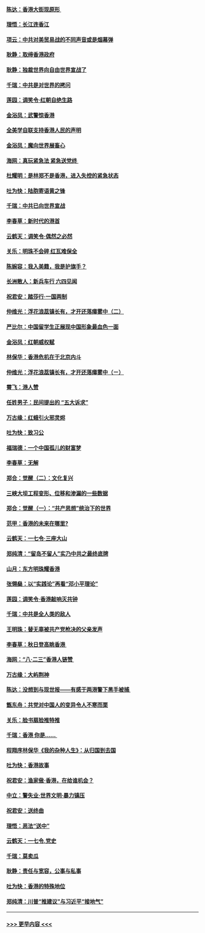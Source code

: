 #### [陈达：香港大街现原形 ](../pages/nsc993/n11495441.md?t=09030811) 
#### [理悟：长江连香江](../pages/nsc993/n11495377.md?t=09030811) 
#### [项云：中共对美贸易战的不同声音或是烟幕弹](../pages/nsc993/n11494929.md?t=09030811) 
#### [耿静：取缔香港政府](../pages/nsc993/n11494218.md?t=09030811) 
#### [耿静：独裁世界向自由世界宣战了](../pages/nsc993/n11494190.md?t=09030811) 
#### [千瑞：中共是对世界的拷问](../pages/nsc993/n11493021.md?t=09030811) 
#### [莲园：调笑令‧红朝自绝生路](../pages/nsc993/n11493011.md?t=09030811) 
#### [金浴凤：武警惊香港](../pages/nsc993/n11492994.md?t=09030811) 
#### [全美学自联支持香港人民的声明](../pages/nsc993/n11492630.md?t=09030811) 
#### [金浴凤：魔向世界展畜心](../pages/nsc993/n11492599.md?t=09030811) 
#### [海网：真玩紧急法 紧急送党终 ](../pages/nsc993/n11492535.md?t=09030811) 
#### [杜耀明：是林郑不是香港，进入失控的紧急状态](../pages/nsc993/n11491420.md?t=09030811) 
#### [吐为快：陆胞寄语黄之锋](../pages/nsc993/n11491117.md?t=09030811) 
#### [千瑞：中共已向世界宣战](../pages/nsc993/n11490123.md?t=09030811) 
#### [李春草：新时代的港首](../pages/nsc993/n11489864.md?t=09030811) 
#### [云鹤天：调笑令·偶然之必然](../pages/nsc993/n11489701.md?t=09030811) 
#### [关乐：明珠不会碎 红瓦难保全](../pages/nsc993/n11489647.md?t=09030811) 
#### [陈婉容：我入美籍，我是护旗手？](../pages/nsc993/n11487908.md?t=09030811) 
#### [长洲散人：新兵车行 六四见闻](../pages/nsc993/n11487729.md?t=09030811) 
#### [祝君安：踏莎行‧一国两制](../pages/nsc993/n11487699.md?t=09030811) 
#### [仲维光：浮花浪蕊镇长有，才开还落瘴雾中（二）](../pages/nsc993/n11483286.md?t=09030811) 
#### [严比尔：中国留学生正展现中国形象最血色一面](../pages/nsc993/n11485145.md?t=09030811) 
#### [金浴凤：红朝威权赋](../pages/nsc993/n11485191.md?t=09030811) 
#### [林保华：香港危机在于北京内斗](../pages/nsc993/n11484593.md?t=09030811) 
#### [仲维光：浮花浪蕊镇长有，才开还落瘴雾中（ㄧ）](../pages/nsc993/n11483259.md?t=09030811) 
#### [霄飞：港人赞](../pages/nsc993/n11482957.md?t=09030811) 
#### [任姓男子：民间提出的 “五大诉求”](../pages/nsc993/n11482897.md?t=09030811) 
#### [万古缘：红蛾引火邪灵烬](../pages/nsc993/n11482886.md?t=09030811) 
#### [吐为快：致习公](../pages/nsc993/n11482867.md?t=09030811) 
#### [福瑞德：一个中国孤儿的财富梦](../pages/nsc993/n11482817.md?t=09030811) 
#### [李春草：无解](../pages/nsc993/n11482791.md?t=09030811) 
#### [郑合：觉醒（二）：文化复兴](../pages/nsc993/n11478025.md?t=09030811) 
#### [三峡大坝工程变形、位移和渗漏的一些数据](../pages/nsc993/n11478232.md?t=09030811) 
#### [郑合：觉醒（一）：“共产思想”统治下的世界](../pages/nsc993/n11477663.md?t=09030811) 
#### [范甲：香港的未来在哪里?](../pages/nsc993/n11477249.md?t=09030811) 
#### [云鹤天：一七令·三座大山](../pages/nsc993/n11477192.md?t=09030811) 
#### [郑纯清：“留岛不留人”实乃中共之最终底牌](../pages/nsc993/n11476160.md?t=09030811) 
#### [山月：东方明珠耀香港](../pages/nsc993/n11476077.md?t=09030811) 
#### [张翎燊：以“实践论”再看“邓小平理论”](../pages/nsc993/n11475733.md?t=09030811) 
#### [莲园：调笑令‧香港敲响灭共钟](../pages/nsc993/n11475723.md?t=09030811) 
#### [千瑞：中共是全人类的敌人](../pages/nsc993/n11475329.md?t=09030811) 
#### [王明珠：替无辜被共产党枪决的父亲发声](../pages/nsc993/n11474570.md?t=09030811) 
#### [李春草：秋日登高眺香港 ](../pages/nsc993/n11474491.md?t=09030811) 
#### [海网：“八·二三”香港人链赞 ](../pages/nsc993/n11474538.md?t=09030811) 
#### [万古缘：大屿荆神](../pages/nsc993/n11474401.md?t=09030811) 
#### [陈达：没想到与现世报——有感于两港警下黑手被捕 ](../pages/nsc993/n11472557.md?t=09030811) 
#### [甑东舟：共党对中国人的变异令人不寒而栗](../pages/nsc993/n11472496.md?t=09030811) 
#### [关乐：脸书扇脸推特推](../pages/nsc993/n11472488.md?t=09030811) 
#### [千瑞：香港  你是…… ](../pages/nsc993/n11472459.md?t=09030811) 
#### [程翔序林保华《我的杂种人生》：从归国到去国](../pages/nsc993/n11472369.md?t=09030811) 
#### [吐为快：香港故事](../pages/nsc993/n11471931.md?t=09030811) 
#### [祝君安：渔家傲‧香港，在给谁机会？](../pages/nsc993/n11469718.md?t=09030811) 
#### [中立：警失业‧世界文明‧暴力镇压](../pages/nsc993/n11467566.md?t=09030811) 
#### [祝君安：送终曲](../pages/nsc993/n11467546.md?t=09030811) 
#### [理悟：恶法“送中”](../pages/nsc993/n11467290.md?t=09030811) 
#### [云鹤天：一七令.党史](../pages/nsc993/n11464122.md?t=09030811) 
#### [千瑞：莫卖瓜](../pages/nsc993/n11463014.md?t=09030811) 
#### [耿静：责任与宽容，公事与私事](../pages/nsc993/n11462810.md?t=09030811) 
#### [吐为快：香港的特殊地位](../pages/nsc993/n11462562.md?t=09030811) 
#### [郑纯清：川普“推建议”与习近平“接地气”](../pages/nsc993/n11461683.md?t=09030811) 

----
#### [ >>> 更早内容 <<< ](../indexes/nsc993-earlier.md)
